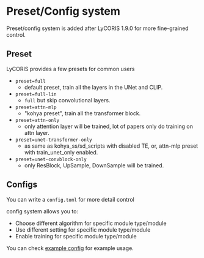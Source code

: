 # Preset/Config system

Preset/config system is added after LyCORIS 1.9.0 for more fine-grained control.

## Preset

LyCORIS provides a few presets for common users

* `preset=full`
  * default preset, train all the layers in the UNet and CLIP.
* `preset=full-lin`
  * `full` but skip convolutional layers.
* `preset=attn-mlp`
  * "kohya preset", train all the transformer block.
* `preset=attn-only`
  * only attention layer will be trained, lot of papers only do training on attn layer.
* `preset=unet-transformer-only`
  * as same as kohya_ss/sd_scripts with disabled TE, or, attn-mlp preset with train_unet_only enabled.
* `preset=unet-convblock-only`
  * only ResBlock, UpSample, DownSample will be trained.


## Configs
You can write a `config.toml` for more detail control

config system allows you to:
* Choose different algorithm for specific module type/module
* Use different setting for specific module type/module
* Enable training for specific module type/module

You can check [example config](../example_configs/preset_configs/example.toml) for example usage.
